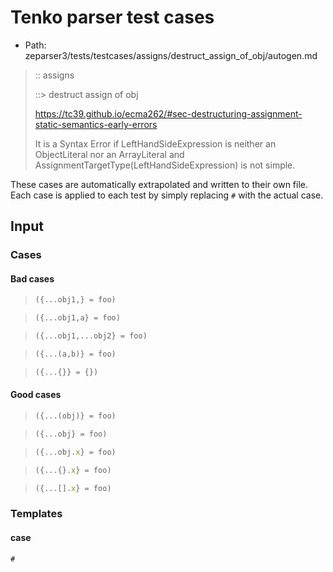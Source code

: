 # Tenko parser test cases

- Path: zeparser3/tests/testcases/assigns/destruct_assign_of_obj/autogen.md

> :: assigns
>
> ::> destruct assign of obj
>
> https://tc39.github.io/ecma262/#sec-destructuring-assignment-static-semantics-early-errors
>
> It is a Syntax Error if LeftHandSideExpression is neither an ObjectLiteral nor an ArrayLiteral and AssignmentTargetType(LeftHandSideExpression) is not simple.

These cases are automatically extrapolated and written to their own file.
Each case is applied to each test by simply replacing `#` with the actual case.

## Input

### Cases

#### Bad cases

> `````js
> ({...obj1,} = foo)
> `````

> `````js
> ({...obj1,a} = foo)
> `````

> `````js
> ({...obj1,...obj2} = foo)
> `````

> `````js
> ({...(a,b)} = foo)
> `````

> `````js
> ({...{}} = {})
> `````

#### Good cases

> `````js
> ({...(obj)} = foo)
> `````

> `````js
> ({...obj} = foo)
> `````

> `````js
> ({...obj.x} = foo)
> `````

> `````js
> ({...{}.x} = foo)
> `````

> `````js
> ({...[].x} = foo)
> `````

### Templates

#### case

`````js
#
`````
